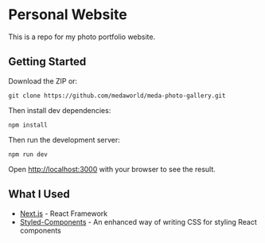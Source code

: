 # Personal Website

This is a repo for my photo portfolio website.

## Getting Started

Download the ZIP or:

```
git clone https://github.com/medaworld/meda-photo-gallery.git
```

Then install dev dependencies:

```
npm install
```

Then run the development server:

```
npm run dev

```

Open [http://localhost:3000](http://localhost:3000) with your browser to see the result.

## What I Used

- [Next.js](https://nextjs.org/) - React Framework
- [Styled-Components](https://styled-components.com/) - An enhanced way of writing CSS for styling React components
